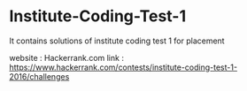 # Institute-Coding-Test-1
It contains solutions of institute coding test 1 for placement

website : Hackerrank.com
link : https://www.hackerrank.com/contests/institute-coding-test-1-2016/challenges
